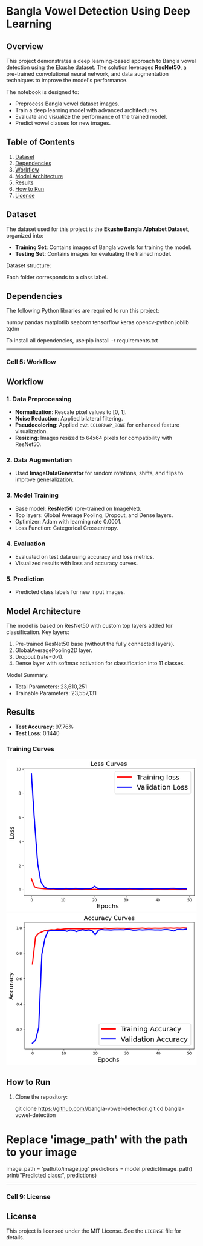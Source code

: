 # Bangla Vowel Detection Using Deep Learning

## Overview

This project demonstrates a deep learning-based approach to Bangla vowel detection using the Ekushe dataset. The solution leverages **ResNet50**, a pre-trained convolutional neural network, and data augmentation techniques to improve the model's performance.

The notebook is designed to:
- Preprocess Bangla vowel dataset images.
- Train a deep learning model with advanced architectures.
- Evaluate and visualize the performance of the trained model.
- Predict vowel classes for new images.

## Table of Contents

1. [Dataset](#dataset)  
2. [Dependencies](#dependencies)  
3. [Workflow](#workflow)  
4. [Model Architecture](#model-architecture)  
5. [Results](#results)  
6. [How to Run](#how-to-run)  
7. [License](#license)

## Dataset

The dataset used for this project is the **Ekushe Bangla Alphabet Dataset**, organized into:

- **Training Set**: Contains images of Bangla vowels for training the model.
- **Testing Set**: Contains images for evaluating the trained model.

Dataset structure:


Each folder corresponds to a class label.

## Dependencies

The following Python libraries are required to run this project:


numpy
pandas
matplotlib
seaborn
tensorflow
keras
opencv-python
joblib
tqdm

To install all dependencies, use:pip install -r requirements.txt

---

### Cell 5: Workflow


## Workflow

### 1. Data Preprocessing
- **Normalization**: Rescale pixel values to [0, 1].
- **Noise Reduction**: Applied bilateral filtering.
- **Pseudocoloring**: Applied `cv2.COLORMAP_BONE` for enhanced feature visualization.
- **Resizing**: Images resized to 64x64 pixels for compatibility with ResNet50.

### 2. Data Augmentation
- Used **ImageDataGenerator** for random rotations, shifts, and flips to improve generalization.

### 3. Model Training
- Base model: **ResNet50** (pre-trained on ImageNet).
- Top layers: Global Average Pooling, Dropout, and Dense layers.
- Optimizer: Adam with learning rate 0.0001.
- Loss Function: Categorical Crossentropy.

### 4. Evaluation
- Evaluated on test data using accuracy and loss metrics.
- Visualized results with loss and accuracy curves.

### 5. Prediction
- Predicted class labels for new input images.

## Model Architecture

The model is based on ResNet50 with custom top layers added for classification. Key layers:

1. Pre-trained ResNet50 base (without the fully connected layers).
2. GlobalAveragePooling2D layer.
3. Dropout (rate=0.4).
4. Dense layer with softmax activation for classification into 11 classes.

Model Summary:
- Total Parameters: 23,610,251  
- Trainable Parameters: 23,557,131  

## Results

- **Test Accuracy**: 97.76%  
- **Test Loss**: 0.1440  

### Training Curves
![Loss Curve](loss_curve.png)  
![Accuracy Curve](acc_curve.png)

## How to Run

1. Clone the repository:


   git clone https://github.com/<your-username>/bangla-vowel-detection.git
   cd bangla-vowel-detection


# Replace 'image_path' with the path to your image
image_path = 'path/to/image.jpg'
predictions = model.predict(image_path)
print("Predicted class:", predictions)


---

### Cell 9: License


## License

This project is licensed under the MIT License. See the `LICENSE` file for details.

